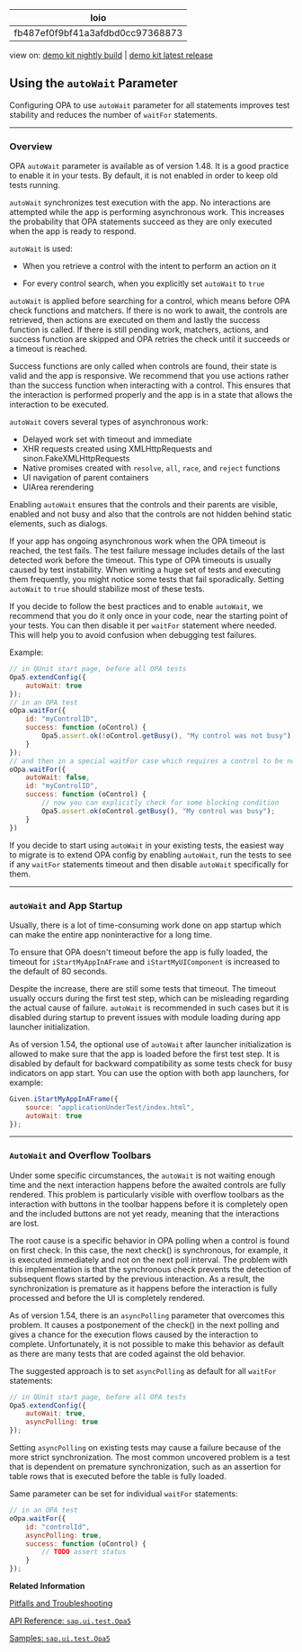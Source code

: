 <!-- loiofb487ef0f9bf41a3afdbd0cc97368873 -->

| loio |
| -----|
| fb487ef0f9bf41a3afdbd0cc97368873 |

<div id="loio">

view on: [demo kit nightly build](https://openui5nightly.hana.ondemand.com/#/topic/fb487ef0f9bf41a3afdbd0cc97368873) | [demo kit latest release](https://openui5.hana.ondemand.com/#/topic/fb487ef0f9bf41a3afdbd0cc97368873)</div>

## Using the `autoWait` Parameter

Configuring OPA to use `autoWait` parameter for all statements improves test stability and reduces the number of `waitFor` statements.

***

<a name="loiofb487ef0f9bf41a3afdbd0cc97368873__section_vnr_vln_2cb"/>

### Overview

OPA `autoWait` parameter is available as of version 1.48. It is a good practice to enable it in your tests. By default, it is not enabled in order to keep old tests running.

`autoWait` synchronizes test execution with the app. No interactions are attempted while the app is performing asynchronous work. This increases the probability that OPA statements succeed as they are only executed when the app is ready to respond.

`autoWait` is used:

-   When you retrieve a control with the intent to perform an action on it

-   For every control search, when you explicitly set `autoWait` to `true`


`autoWait` is applied before searching for a control, which means before OPA check functions and matchers. If there is no work to await, the controls are retrieved, then actions are executed on them and lastly the success function is called. If there is still pending work, matchers, actions, and success function are skipped and OPA retries the check until it succeeds or a timeout is reached.

Success functions are only called when controls are found, their state is valid and the app is responsive. We recommend that you use actions rather than the success function when interacting with a control. This ensures that the interaction is performed properly and the app is in a state that allows the interaction to be executed.

`autoWait` covers several types of asynchronous work:

-   Delayed work set with timeout and immediate
-   XHR requests created using XMLHttpRequests and sinon.FakeXMLHttpRequests
-   Native promises created with `resolve`, `all`, `race`, and `reject` functions
-   UI navigation of parent containers
-   UIArea rerendering

Enabling `autoWait` ensures that the controls and their parents are visible, enabled and not busy and also that the controls are not hidden behind static elements, such as dialogs.

If your app has ongoing asynchronous work when the OPA timeout is reached, the test fails. The test failure message includes details of the last detected work before the timeout. This type of OPA timeouts is usually caused by test instability. When writing a huge set of tests and executing them frequently, you might notice some tests that fail sporadically. Setting `autoWait` to `true` should stabilize most of these tests.

If you decide to follow the best practices and to enable `autoWait`, we recommend that you do it only once in your code, near the starting point of your tests. You can then disable it per `waitFor` statement where needed. This will help you to avoid confusion when debugging test failures.

Example:

``` js
// in QUnit start page, before all OPA tests
Opa5.extendConfig({
    autoWait: true
});
// in an OPA test
oOpa.waitFor({
    id: "myControlID",
    success: function (oControl) {
        Opa5.assert.ok(!oControl.getBusy(), "My control was not busy");
    }
});
// and then in a special waitFor case which requires a control to be non-interactable
oOpa.waitFor({
    autoWait: false,
    id: "myControlID",
    success: function (oControl) {
        // now you can explicitly check for some blocking condition
        Opa5.assert.ok(oControl.getBusy(), "My control was busy");
    }
})
```

If you decide to start using `autoWait` in your existing tests, the easiest way to migrate is to extend OPA config by enabling `autoWait`, run the tests to see if any `waitFor` statements timeout and then disable `autoWait` specifically for them.

***

<a name="loiofb487ef0f9bf41a3afdbd0cc97368873__section_efn_nnn_2cb"/>

### `autoWait` and App Startup

Usually, there is a lot of time-consuming work done on app startup which can make the entire app noninteractive for a long time.

To ensure that OPA doesn't timeout before the app is fully loaded, the timeout for `iStartMyAppInAFrame` and `iStartMyUIComponent` is increased to the default of 80 seconds.

Despite the increase, there are still some tests that timeout. The timeout usually occurs during the first test step, which can be misleading regarding the actual cause of failure. `autoWait` is recommended in such cases but it is disabled during startup to prevent issues with module loading during app launcher initialization.

As of version 1.54, the optional use of `autoWait` after launcher initialization is allowed to make sure that the app is loaded before the first test step. It is disabled by default for backward compatibility as some tests check for busy indicators on app start. You can use the option with both app launchers, for example:

``` js
Given.iStartMyAppInAFrame({
    source: "applicationUnderTest/index.html",
    autoWait: true
});
```

***

<a name="loiofb487ef0f9bf41a3afdbd0cc97368873__section_ozc_m43_1gb"/>

### `AutoWait` and Overflow Toolbars

Under some specific circumstances, the `autoWait` is not waiting enough time and the next interaction happens before the awaited controls are fully rendered. This problem is particularly visible with overflow toolbars as the interaction with buttons in the toolbar happens before it is completely open and the included buttons are not yet ready, meaning that the interactions are lost.

The root cause is a specific behavior in OPA polling when a control is found on first check. In this case, the next check\(\) is synchronous, for example, it is executed immediately and not on the next poll interval. The problem with this implementation is that the synchronous check prevents the detection of subsequent flows started by the previous interaction. As a result, the synchronization is premature as it happens before the interaction is fully processed and before the UI is completely rendered.

As of version 1.54, there is an `asyncPolling` parameter that overcomes this problem. It causes a postponement of the check\(\) in the next polling and gives a chance for the execution flows caused by the interaction to complete. Unfortunately, it is not possible to make this behavior as default as there are many tests that are coded against the old behavior.

The suggested approach is to set `asyncPolling` as default for all `waitFor` statements:

``` js
// in QUnit start page, before all OPA tests
Opa5.extendConfig({
    autoWait: true,
    asyncPolling: true
});
```

Setting `asyncPolling` on existing tests may cause a failure because of the more strict synchronization. The most common uncovered problem is a test that is dependent on premature synchronization, such as an assertion for table rows that is executed before the table is fully loaded.

Same parameter can be set for individual `waitFor` statements:

``` js
// in an OPA test
oOpa.waitFor({
    id: "controlId",
    asyncPolling: true,
    success: function (oControl) {
        // TODO assert status
    }
});
```

**Related Information**  


[Pitfalls and Troubleshooting](Pitfalls_and_Troubleshooting_698f8c0.md "Tips and tricks if OPA isn't behaving or reacting the way you expect it to.")

[API Reference: `sap.ui.test.Opa5`](https://openui5.hana.ondemand.com/#docs/api/symbols/sap.ui.test.Opa5.html)

[Samples: `sap.ui.test.Opa5`](https://openui5.hana.ondemand.com/explored.html#/entity/sap.ui.test.Opa5/samples)

